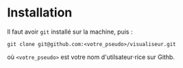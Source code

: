 # Installation
Il faut avoir `git` installé sur la machine, puis :
```
git clone git@github.com:<votre_pseudo>/visualiseur.git
```
où `<votre_pseudo>` est votre nom d'utilsateur⋅rice sur Githb.
